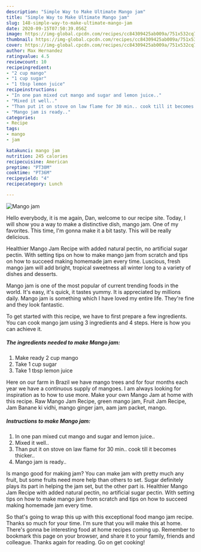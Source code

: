 ```yaml
---
description: "Simple Way to Make Ultimate Mango jam"
title: "Simple Way to Make Ultimate Mango jam"
slug: 148-simple-way-to-make-ultimate-mango-jam
date: 2020-09-15T07:50:39.056Z
image: https://img-global.cpcdn.com/recipes/cc84309425ab009a/751x532cq70/mango-jam-recipe-main-photo.jpg
thumbnail: https://img-global.cpcdn.com/recipes/cc84309425ab009a/751x532cq70/mango-jam-recipe-main-photo.jpg
cover: https://img-global.cpcdn.com/recipes/cc84309425ab009a/751x532cq70/mango-jam-recipe-main-photo.jpg
author: Max Hernandez
ratingvalue: 4.5
reviewcount: 10
recipeingredient:
- "2 cup mango"
- "1 cup sugar"
- "1 tbsp lemon juice"
recipeinstructions:
- "In one pan mixed cut mango and sugar and lemon juice.."
- "Mixed it well.."
- "Than put it on stove on law flame for 30 min.. cook till it becomes thicker.."
- "Mango jam is ready.."
categories:
- Recipe
tags:
- mango
- jam

katakunci: mango jam 
nutrition: 245 calories
recipecuisine: American
preptime: "PT30M"
cooktime: "PT36M"
recipeyield: "4"
recipecategory: Lunch

---
```



![Mango jam](https://img-global.cpcdn.com/recipes/cc84309425ab009a/751x532cq70/mango-jam-recipe-main-photo.jpg)

Hello everybody, it is me again, Dan, welcome to our recipe site. Today, I will show you a way to make a distinctive dish, mango jam. One of my favorites. This time, I'm gonna make it a bit tasty. This will be really delicious.

Healthier Mango Jam Recipe with added natural pectin, no artificial sugar pectin. With setting tips on how to make mango jam from scratch and tips on how to succeed making homemade jam every time. Luscious, fresh mango jam will add bright, tropical sweetness all winter long to a variety of dishes and desserts.

Mango jam is one of the most popular of current trending foods in the world. It's easy, it's quick, it tastes yummy. It is appreciated by millions daily. Mango jam is something which I have loved my entire life. They're fine and they look fantastic.


To get started with this recipe, we have to first prepare a few ingredients. You can cook mango jam using 3 ingredients and 4 steps. Here is how you can achieve it.

<!--inarticleads1-->

##### The ingredients needed to make Mango jam:

1. Make ready 2 cup mango
1. Take 1 cup sugar
1. Take 1 tbsp lemon juice


Here on our farm in Brazil we have mango trees and for four months each year we have a continuous supply of mangoes. I am always looking for inspiration as to how to use more. Make your own Mango Jam at home with this recipe. Raw Mango Jam Recipe, green mango jam, Fruit Jam Recipe, Jam Banane ki vidhi, mango ginger jam, aam jam packet, mango. 

<!--inarticleads2-->

##### Instructions to make Mango jam:

1. In one pan mixed cut mango and sugar and lemon juice..
1. Mixed it well..
1. Than put it on stove on law flame for 30 min.. cook till it becomes thicker..
1. Mango jam is ready..


Is mango good for making jam? You can make jam with pretty much any fruit, but some fruits need more help than others to set. Sugar definitely plays its part in helping the jam set, but the other part is. Healthier Mango Jam Recipe with added natural pectin, no artificial sugar pectin. With setting tips on how to make mango jam from scratch and tips on how to succeed making homemade jam every time. 

So that's going to wrap this up with this exceptional food mango jam recipe. Thanks so much for your time. I'm sure that you will make this at home. There's gonna be interesting food at home recipes coming up. Remember to bookmark this page on your browser, and share it to your family, friends and colleague. Thanks again for reading. Go on get cooking!
